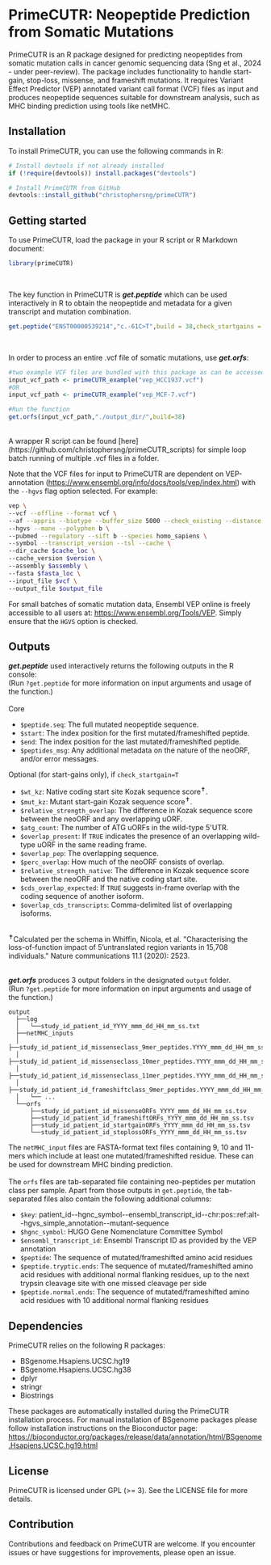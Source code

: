 # PrimeCUTR: Neopeptide Prediction from Somatic Mutations
PrimeCUTR is an R package designed for predicting neopeptides from somatic mutation calls in cancer genomic sequencing data (Sng et al., 2024 - under peer-review). The package includes functionality to handle start-gain, stop-loss, missense, and frameshift mutations. It requires Variant Effect Predictor (VEP) annotated variant call format (VCF) files as input and produces neopeptide sequences suitable for downstream analysis, such as MHC binding prediction using tools like netMHC.

## Installation
To install PrimeCUTR, you can use the following commands in R:

```R
# Install devtools if not already installed
if (!require(devtools)) install.packages("devtools")

# Install PrimeCUTR from GitHub
devtools::install_github("christophersng/primeCUTR")
```

## Getting started
To use PrimeCUTR, load the package in your R script or R Markdown document:

```R
library(primeCUTR)
```
<br>

The key function in PrimeCUTR is **_get.peptide_** which can be used interactively in R to obtain the neopeptide and metadata for a given transcript and mutation combination. 

```R
get.peptide("ENST00000539214","c.-61C>T",build = 38,check_startgains = TRUE)
```
<br>

In order to process an entire .vcf file of somatic mutations, use **_get.orfs_**:

```R
#two example VCF files are bundled with this package as can be accessed like so:
input_vcf_path <- primeCUTR_example("vep_HCC1937.vcf")
#OR
input_vcf_path <- primeCUTR_example("vep_MCF-7.vcf")

#Run the function
get.orfs(input_vcf_path,"./output_dir/",build=38)
```
<br>
A wrapper R script can be found [here](https://github.com/christophersng/primeCUTR_scripts) for simple loop batch running of multiple .vcf files in a folder.

Note that the VCF files for input to PrimeCUTR are dependent on VEP-annotation 
(https://www.ensembl.org/info/docs/tools/vep/index.html) with the `--hgvs` flag option selected. For example:

```Bash
vep \
--vcf --offline --format vcf \
--af --appris --biotype --buffer_size 5000 --check_existing --distance 5000 \
--hgvs --mane --polyphen b \
--pubmed --regulatory --sift b --species homo_sapiens \
--symbol --transcript_version --tsl --cache \
--dir_cache $cache_loc \
--cache_version $version \
--assembly $assembly \
--fasta $fasta_loc \
--input_file $vcf \
--output_file $output_file
```

For small batches of somatic mutation data, Ensembl VEP online is freely accessible to all users at: https://www.ensembl.org/Tools/VEP.
Simply ensure that the `HGVS` option is checked.

## Outputs
**_get.peptide_** used interactively returns the following outputs in the R console:<br>
(Run `?get.peptide` for more information on input arguments and usage of the function.)<br>
<br>
Core

 * `$peptide.seq`: The full mutated neopeptide sequence.
 * `$start`: The index position for the first mutated/frameshifted peptide.
 * `$end`: The index position for the last mutated/frameshifted peptide.
 * `$peptides_msg`: Any additional metadata on the nature of the neoORF, and/or error messages.

Optional (for start-gains only), if `check_startgain=T`

 * `$wt_kz`: Native coding start site Kozak sequence score<sup>✝</sup>.
 * `$mut_kz`: Mutant start-gain Kozak sequence score<sup>✝</sup>.
 * `$relative_strength_overlap`: The difference in Kozak sequence score between the neoORF and any overlapping uORF.
 * `$atg_count`: The number of ATG uORFs in the wild-type 5'UTR.
 * `$overlap_present`: If `TRUE` indicates the presence of an overlapping wild-type uORF in the same reading frame.
 * `$overlap_pep`: The overlapping sequence.
 * `$perc_overlap`: How much of the neoORF consists of overlap.
 * `$relative_strength_native`: The difference in Kozak sequence score between the neoORF and the native coding start site.
 * `$cds_overlap_expected`:  If `TRUE` suggests in-frame overlap with the coding sequence of another isoform.
 * `$overlap_cds_transcripts`: Comma-delimited list of overlapping isoforms.

<br>
<sup>✝</sup>Calculated per the schema in Whiffin, Nicola, et al. "Characterising the loss-of-function impact of 5’untranslated region variants in 15,708 individuals." Nature communications 11.1 (2020): 2523.
<br>
<br>

**_get.orfs_** produces 3 output folders in the designated `output` folder.<br>
(Run `?get.peptide` for more information on input arguments and usage of the function.)

```
output
  ├──log
  │   └──study_id_patient_id_YYYY_mmm_dd_HH_mm_ss.txt
  ├──netMHC_inputs
  │   ├──study_id_patient_id_missenseclass_9mer_peptides.YYYY_mmm_dd_HH_mm_ss.txt
  │   ├──study_id_patient_id_missenseclass_10mer_peptides.YYYY_mmm_dd_HH_mm_ss.txt
  │   ├──study_id_patient_id_missenseclass_11mer_peptides.YYYY_mmm_dd_HH_mm_ss.txt
  │   ├──study_id_patient_id_frameshiftclass_9mer_peptides.YYYY_mmm_dd_HH_mm_ss.txt
  │   └── ...
  └──orfs
      ├──study_id_patient_id_missenseORFs_YYYY_mmm_dd_HH_mm_ss.tsv
      ├──study_id_patient_id_frameshiftORFs_YYYY_mmm_dd_HH_mm_ss.tsv
      ├──study_id_patient_id_startgainORFs_YYYY_mmm_dd_HH_mm_ss.tsv
      └──study_id_patient_id_stoplossORFs_YYYY_mmm_dd_HH_mm_ss.tsv
```

The `netMHC_input` files are FASTA-format text files containing 9, 10 and 11-mers which include at least one mutated/frameshifted residue. 
These can be used for downstream MHC binding prediction. 
<br><br>
The `orfs` files are tab-separated file containing neo-peptides per mutation class per sample. Apart from those outputs in `get.peptide`,
the tab-separated files also contain the following additional columns:

 * `$key`: patient_id--hgnc_symbol--ensembl_transcript_id--chr:pos::ref:alt--hgvs_simple_annotation--mutant-sequence
 * `$hgnc_symbol`: HUGO Gene Nomenclature Committee Symbol
 * `$ensembl_transcript_id`: Ensembl Transcript ID as provided by the VEP annotation
 * `$peptide`: The sequence of mutated/frameshifted amino acid residues
 * `$peptide.tryptic.ends`: The sequence of mutated/frameshifted amino acid residues with additional normal flanking residues, up to the next trypsin cleavage site with one missed cleavage per side
 * `$peptide.normal.ends`: The sequence of mutated/frameshifted amino acid residues with 10 additional normal flanking residues

## Dependencies
PrimeCUTR relies on the following R packages:

 * BSgenome.Hsapiens.UCSC.hg19
 * BSgenome.Hsapiens.UCSC.hg38
 * dplyr
 * stringr
 * Biostrings

These packages are automatically installed during the PrimeCUTR installation process.
For manual installation of BSgenome packages please follow installation instructions
on the Bioconductor page: https://bioconductor.org/packages/release/data/annotation/html/BSgenome.Hsapiens.UCSC.hg19.html

## License
PrimeCUTR is licensed under GPL (>= 3). See the LICENSE file for more details.

## Contribution
Contributions and feedback on PrimeCUTR are welcome. If you encounter issues or have suggestions for improvements, please open an issue.
